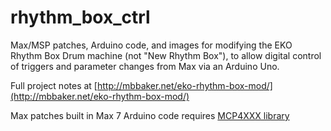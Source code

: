 # rhythm_box_ctrl

Max/MSP patches, Arduino code, and images for modifying the EKO Rhythm Box Drum machine (not "New Rhythm Box"), to allow digital control of triggers and parameter changes from Max via an Arduino Uno. 

Full project notes at [http://mbbaker.net/eko-rhythm-box-mod/](http://mbbaker.net/eko-rhythm-box-mod/)

Max patches built in Max 7
Arduino code requires [MCP4XXX library](https://github.com/arachnidlabs/mcp4xxx)

